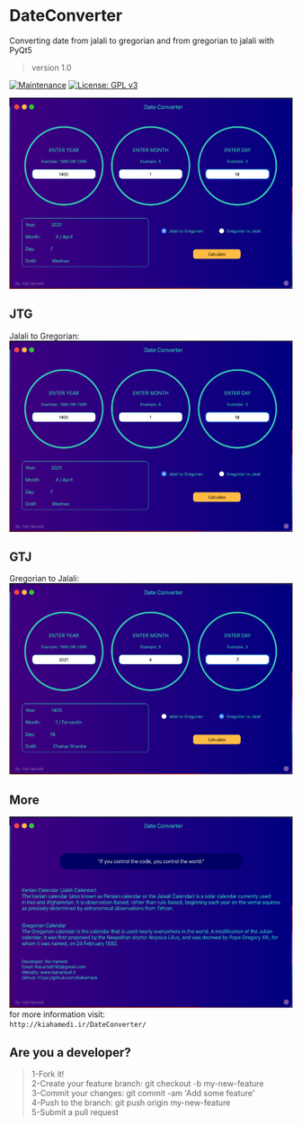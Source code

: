 # DateConverter
Converting date from jalali to gregorian and from gregorian to jalali with PyQt5
> version 1.0

[![Maintenance](https://img.shields.io/badge/Maintained%3F-yes-green.svg)](https://GitHub.com/Naereen/StrapDown.js/graphs/commit-activity)
[![License: GPL v3](https://img.shields.io/badge/License-GPLv3-blue.svg)](https://www.gnu.org/licenses/gpl-3.0)

![alt text](https://raw.githubusercontent.com/kiahamedi/DateConverter/main/screens/screen1.png)

## JTG
Jalali to Gregorian:<br>
![alt text](https://raw.githubusercontent.com/kiahamedi/DateConverter/main/screens/screen1.png)

## GTJ
Gregorian to Jalali:<br>
![alt text](https://raw.githubusercontent.com/kiahamedi/DateConverter/main/screens/screen2.png)

## More
![alt text](https://raw.githubusercontent.com/kiahamedi/DateConverter/main/screens/screen3.png)
for more information visit:<br>
`http://kiahamedi.ir/DateConverter/`

## Are you a developer?
> 1-Fork it!</br>
> 2-Create your feature branch: git checkout -b my-new-feature</br>
> 3-Commit your changes: git commit -am 'Add some feature'</br>
> 4-Push to the branch: git push origin my-new-feature</br>
> 5-Submit a pull request</br>
